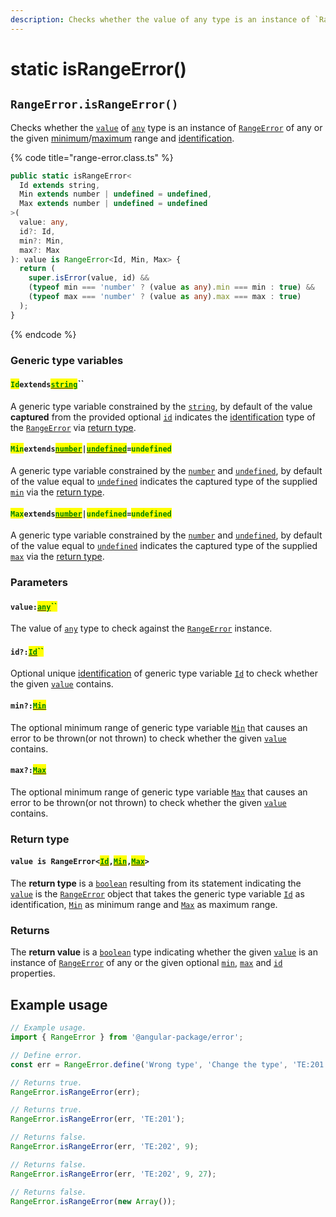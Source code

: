 ```yaml
---
description: Checks whether the value of any type is an instance of `RangeError`.
---
```


# static isRangeError()

## `RangeError.isRangeError()`

Checks whether the [`value`](static-israngeerror.md#value-any) of [`any`](https://www.typescriptlang.org/docs/handbook/2/everyday-types.html#any) type is an instance of [`RangeError`](broken-reference) of any or the given [minimum](static-israngeerror.md#min-number)/[maximum](static-israngeerror.md#max-number) range and [identification](static-israngeerror.md#id-id).

{% code title="range-error.class.ts" %}
```typescript
public static isRangeError<
  Id extends string,
  Min extends number | undefined = undefined,
  Max extends number | undefined = undefined
>(
  value: any,
  id?: Id,
  min?: Min,
  max?: Max
): value is RangeError<Id, Min, Max> {
  return (
    super.isError(value, id) &&
    (typeof min === 'number' ? (value as any).min === min : true) &&
    (typeof max === 'number' ? (value as any).max === max : true)
  );
}
```
{% endcode %}

### Generic type variables

#### <mark style="color:green;">`Id`</mark>`extends`[<mark style="color:green;">`string`</mark>](https://www.typescriptlang.org/docs/handbook/basic-types.html#string)``

A generic type variable constrained by the [`string`](https://developer.mozilla.org/en-US/docs/Web/JavaScript/Reference/Global\_Objects/String), by default of the value **captured** from the provided optional [`id`](static-israngeerror.md#id-id) indicates the [identification](../../getting-started/basic-concepts.md#identification) type of the [`RangeError`](broken-reference) via [return type](static-israngeerror.md#return-type).

#### <mark style="color:green;">`Min`</mark>`extends`[<mark style="color:green;">`number`</mark>](https://www.typescriptlang.org/docs/handbook/basic-types.html#number)`|`[<mark style="color:green;">`undefined`</mark>](https://www.typescriptlang.org/docs/handbook/basic-types.html#null-and-undefined)`=`<mark style="color:green;">`undefined`</mark>

A generic type variable constrained by the [`number`](https://www.typescriptlang.org/docs/handbook/basic-types.html#number) and [`undefined`](https://www.typescriptlang.org/docs/handbook/basic-types.html#null-and-undefined), by default of the value equal to [`undefined`](https://www.typescriptlang.org/docs/handbook/basic-types.html#null-and-undefined) indicates the captured type of the supplied [`min`](static-israngeerror.md#min-number) via the [return type](static-israngeerror.md#return-type).

#### <mark style="color:green;">`Max`</mark>`extends`[<mark style="color:green;">`number`</mark>](https://www.typescriptlang.org/docs/handbook/basic-types.html#number)`|`<mark style="color:green;">`undefined`</mark>`=`<mark style="color:green;">`undefined`</mark>

A generic type variable constrained by the [`number`](https://www.typescriptlang.org/docs/handbook/basic-types.html#number) and [`undefined`](https://www.typescriptlang.org/docs/handbook/basic-types.html#null-and-undefined), by default of the value equal to [`undefined`](https://www.typescriptlang.org/docs/handbook/basic-types.html#null-and-undefined) indicates the captured type of the supplied [`max`](static-israngeerror.md#max-number) via the [return type](static-israngeerror.md#return-type).

### Parameters

#### `value:`[<mark style="color:green;">`any`</mark>](https://www.typescriptlang.org/docs/handbook/basic-types.html#any)<mark style="color:green;">``</mark>

The value of [`any`](https://www.typescriptlang.org/docs/handbook/basic-types.html#any) type to check against the [`RangeError`](broken-reference) instance.

#### `id?:`[<mark style="color:green;">`Id`</mark>](../../error/generic-type-variables.md#wrap-opening)<mark style="color:green;">``</mark>

Optional unique [identification](../../getting-started/basic-concepts.md#identification) of generic type variable [`Id`](static-israngeerror.md#idextendsstring) to check whether the given [`value`](static-israngeerror.md#value-any) contains.

#### `min?:`[<mark style="color:green;">`Min`</mark>](static-israngeerror.md#minextendsnumber-or-undefined-undefined)

The optional minimum range of generic type variable [`Min`](static-israngeerror.md#minextendsnumber-or-undefined-undefined) that causes an error to be thrown(or not thrown) to check whether the given [`value`](static-israngeerror.md#value-any) contains.

#### `max?:`[<mark style="color:green;">`Max`</mark>](static-israngeerror.md#maxextendsnumber-or-undefined-undefined)

The optional minimum range of generic type variable [`Max`](static-israngeerror.md#maxextendsnumber-or-undefined-undefined) that causes an error to be thrown(or not thrown) to check whether the given [`value`](static-israngeerror.md#value-any) contains.

### Return type

#### `value is RangeError<`[<mark style="color:green;">`Id`</mark>](static-israngeerror.md#idextendsstring)`,`[<mark style="color:green;">`Min`</mark>](static-israngeerror.md#minextendsnumber-or-undefined-undefined)`,`[<mark style="color:green;">`Max`</mark>](static-israngeerror.md#maxextendsnumber-or-undefined-undefined)`>`

The **return type** is a [`boolean`](https://www.typescriptlang.org/docs/handbook/basic-types.html#boolean) resulting from its statement indicating the [`value`](static-israngeerror.md#value-any) is the [`RangeError`](broken-reference) object that takes the generic type variable [`Id`](static-israngeerror.md#idextendsstring) as identification, [`Min`](static-israngeerror.md#minextendsnumber-or-undefined-undefined) as minimum range and [`Max`](static-israngeerror.md#maxextendsnumber-or-undefined-undefined) as maximum range.

### Returns

The **return value** is a [`boolean`](https://developer.mozilla.org/en-US/docs/Web/JavaScript/Reference/Global\_Objects/Boolean) type indicating whether the given [`value`](static-israngeerror.md#value-any) is an instance of [`RangeError`](broken-reference) of any or the given optional [`min`](static-israngeerror.md#min-number), [`max`](static-israngeerror.md#max-number) and [`id`](static-israngeerror.md#id-id) properties.

## Example usage

```typescript
// Example usage.
import { RangeError } from '@angular-package/error';

// Define error.
const err = RangeError.define('Wrong type', 'Change the type', 'TE:201', 9, 27);

// Returns true.
RangeError.isRangeError(err);

// Returns true.
RangeError.isRangeError(err, 'TE:201');

// Returns false.
RangeError.isRangeError(err, 'TE:202', 9);

// Returns false.
RangeError.isRangeError(err, 'TE:202', 9, 27);

// Returns false.
RangeError.isRangeError(new Array());
```
